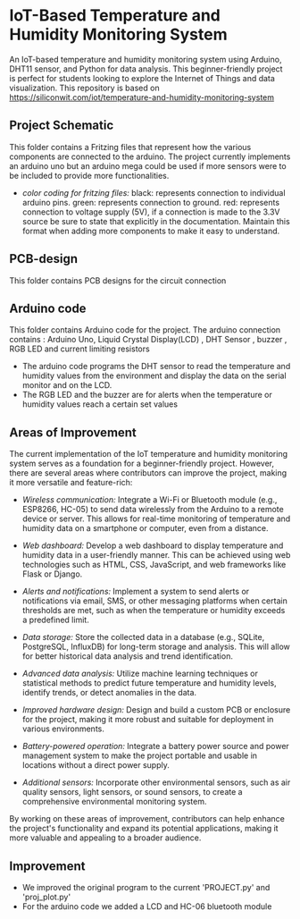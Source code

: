 # IoT-Based Temperature and Humidity Monitoring System

An IoT-based temperature and humidity monitoring system using Arduino, DHT11 sensor, and Python for data analysis. This beginner-friendly project is perfect for students looking to explore the Internet of Things and data visualization. This repository is based on <https://siliconwit.com/iot/temperature-and-humidity-monitoring-system>

## Project Schematic

This folder contains a Fritzing files that represent how the various components are connected to the arduino. The project currently implements an arduino uno but an arduino mega could be used if more sensors were to be included to provide more functionalities.

* _color coding for fritzing files:_
        black: represents connection to individual arduino pins.
        green: represents connection to ground.
        red: represents connection to voltage supply (5V), if a connection is made to the 3.3V source be sure to state that explicitly in the documentation.
        Maintain this format when adding more components to make it easy to understand.

## PCB-design

This folder contains PCB designs for the circuit connection

## Arduino code

This folder contains Arduino code for the project.
The arduino connection contains : Arduino Uno, Liquid Crystal Display(LCD) , DHT Sensor , buzzer , RGB LED and current limiting resistors

* The arduino code programs the DHT sensor to read the temperature and humidity values from the environment and display the data on the serial monitor and on the LCD.
* The RGB LED and the buzzer are for alerts when the temperature or humidity values reach a certain set values

## Areas of Improvement

The current implementation of the IoT temperature and humidity monitoring system serves as a foundation for a beginner-friendly project. However, there are several areas where contributors can improve the project, making it more versatile and feature-rich:

* _Wireless communication:_ Integrate a Wi-Fi or Bluetooth module (e.g., ESP8266, HC-05) to send data wirelessly from the Arduino to a remote device or server. This allows for real-time monitoring of temperature and humidity data on a smartphone or computer, even from a distance.

* _Web dashboard:_ Develop a web dashboard to display temperature and humidity data in a user-friendly manner. This can be achieved using web technologies such as HTML, CSS, JavaScript, and web frameworks like Flask or Django.

* _Alerts and notifications:_ Implement a system to send alerts or notifications via email, SMS, or other messaging platforms when certain thresholds are met, such as when the temperature or humidity exceeds a predefined limit.

* _Data storage:_ Store the collected data in a database (e.g., SQLite, PostgreSQL, InfluxDB) for long-term storage and analysis. This will allow for better historical data analysis and trend identification.

* _Advanced data analysis:_ Utilize machine learning techniques or statistical methods to predict future temperature and humidity levels, identify trends, or detect anomalies in the data.

* _Improved hardware design:_ Design and build a custom PCB or enclosure for the project, making it more robust and suitable for deployment in various environments.

* _Battery-powered operation:_ Integrate a battery power source and power management system to make the project portable and usable in locations without a direct power supply.

* _Additional sensors:_ Incorporate other environmental sensors, such as air quality sensors, light sensors, or sound sensors, to create a comprehensive environmental monitoring system.

By working on these areas of improvement, contributors can help enhance the project's functionality and expand its potential applications, making it more valuable and appealing to a broader audience.

## Improvement

* We improved the original program to the current 'PROJECT.py' and 'proj_plot.py'
* For the arduino code we added a LCD and HC-06 bluetooth module

